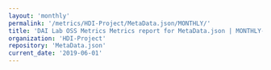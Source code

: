 ```yaml
---
layout: 'monthly'
permalink: '/metrics/HDI-Project/MetaData.json/MONTHLY/'
title: 'DAI Lab OSS Metrics Metrics report for MetaData.json | MONTHLY-REPORT-2019-06-01'
organization: 'HDI-Project'
repository: 'MetaData.json'
current_date: '2019-06-01'
---
```


